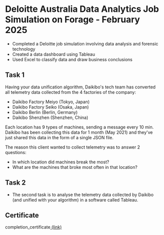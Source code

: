 # Deloitte Australia Data Analytics Job Simulation on Forage - February 2025

 * Completed a Deloitte job simulation involving data analysis and forensic
   technology 
 * Created a data dashboard using Tableau 
 * Used Excel to classify data and draw business conclusions

## Task 1
<a href = "https://github.com/Anjalikumariyes/Deloitte-Data-Analytics/blob/main/Task%201%20Data%20analysis/task1.pdf>Link"><a/>
Having your data unification algorithm, Daikibo's tech team has converted all telemetry data collected from the 4 factories of the company:
*	Daikibo Factory Meiyo (Tokyo, Japan)
*	Daikibo Factory Seiko (Osaka, Japan)
*	Daikibo Berlin (Berlin, Germany)
*	Daikibo Shenzhen (Shenzhen, China)

Each location has 9 types of machines, sending a message every 10 min. Daikibo has been collecting this data for 1 month (May 2021) and they've just shared this data in the form of a single JSON file.

The reason this client wanted to collect telemetry was to answer 2 questions:
*	In which location did machines break the most?
*	What are the machines that broke most often in that location?

## Task 2
* The second task is to analyse the telemetry data collected by Daikibo (and unified with your algorithm) in a software called Tableau.

## Certificate
completion_certificate<a href= "https://github.com/Anjalikumariyes/Deloitte-Data-Analytics/blob/main/Certificate%20of%20Completion.pdf/completion_certificate.pdf"> (link)</a>
